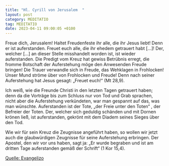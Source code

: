 ```yaml
---
title: "Hl. Cyrill von Jerusalem  "
layout: post
category: MEDITATIO
tag: MEDITATIO
date: 2023-04-11 09:00:05 +0100
---
```

Freue dich, Jerusalem! Haltet Freudenfeste ihr alle, die ihr Jesus liebt! Denn er ist auferstanden. Freuet euch alle, die ihr ehedem getrauert habt […]! Der, welcher […] an dieser Stelle misshandelt worden ist, ist wieder auferstanden. Die Predigt vom Kreuz hat gewiss Betrübnis erregt, die fromme Botschaft der Auferstehung möge den Anwesenden Freude bringen! Die Trauer verwandle sich in Freude, das Wehklagen in Frohlocken! Unser Mund ströme über von Frohlocken und Freude! Denn nach seiner Auferstehung hat Jesus gesagt: „Freuet euch!“ (Mt 28,9).<!--more-->

Ich weiß, wie die Freunde Christi in den letzten Tagen getrauert haben; denn da die Vorträge bis zum Schluss nur von Tod und Grab sprachen, nicht aber die Auferstehung verkündeten, war man gespannt auf das, was man wünschte. Auferstanden ist der Tote, „der Freie unter den Toten“ , der Befreier der Toten. Der, welcher sich geduldig schänden und mit Dornen krönen ließ, ist auferstanden, gekrönt mit dem Diadem seines Sieges über den Tod.

Wie wir für sein Kreuz die Zeugnisse angeführt haben, so wollen wir jetzt auch die glaubwürdigen Zeugnisse für seine Auferstehung erbringen. Der Apostel, den wir vor uns haben, sagt ja: „Er wurde begraben und ist am dritten Tage auferstanden gemäß der Schrift“ (1 Kor 15,4).



[Quelle: Evangelizo](https://evangeliumtagfuertag.org/DE/gospel)